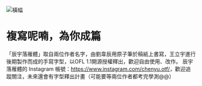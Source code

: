 ![橫幅](https://user-images.githubusercontent.com/110761904/183412361-1383bb4a-d632-4b6f-800a-f09135360cf4.png)

# 複寫呢喃，為你成篇
「辰宇落雁體」取自兩位作者名字，由劉韋辰用原子筆於稿紙上書寫，王立宇進行後期製作而成的手寫字型，以OFL 1.1開源授權釋出，歡迎自由使用、改作。
辰宇落雁體的 Instagram 帳號：<https://www.instagram.com/chenyu.otf/>，歡迎追蹤關注，未來還會有字型釋出計畫（可能要等兩位作者都考完學測@@）
